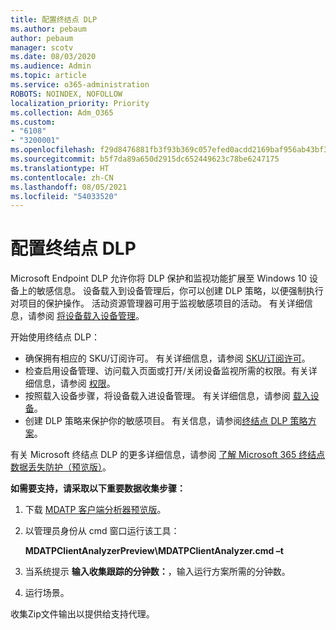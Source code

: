 ```yaml
---
title: 配置终结点 DLP
ms.author: pebaum
author: pebaum
manager: scotv
ms.date: 08/03/2020
ms.audience: Admin
ms.topic: article
ms.service: o365-administration
ROBOTS: NOINDEX, NOFOLLOW
localization_priority: Priority
ms.collection: Adm_O365
ms.custom:
- "6108"
- "3200001"
ms.openlocfilehash: f29d8476881fb3f93b369c057efed0acdd2169baf956ab43bf3c0ade527e9437
ms.sourcegitcommit: b5f7da89a650d2915dc652449623c78be6247175
ms.translationtype: HT
ms.contentlocale: zh-CN
ms.lasthandoff: 08/05/2021
ms.locfileid: "54033520"
---
```

# <a name="configure-endpoint-dlp"></a>配置终结点 DLP

Microsoft Endpoint DLP 允许你将 DLP 保护和监视功能扩展至 Windows 10 设备上的敏感信息。 设备载入到设备管理后，你可以创建 DLP 策略，以便强制执行对项目的保护操作。 活动资源管理器可用于监视敏感项目的活动。 有关详细信息，请参阅 [将设备载入设备管理](/microsoft-365/compliance/endpoint-dlp-getting-started#onboarding-devices-into-device-management)。  

开始使用终结点 DLP：

- 确保拥有相应的 SKU/订阅许可。 有关详细信息，请参阅 [SKU/订阅许可](/microsoft-365/compliance/endpoint-dlp-getting-started#skusubscriptions-licensing)。
- 检查启用设备管理、访问载入页面或打开/关闭设备监视所需的权限。有关详细信息，请参阅 [权限](/microsoft-365/compliance/endpoint-dlp-getting-started#permissions)。
- 按照载入设备步骤，将设备载入进设备管理。 有关详细信息，请参阅 [载入设备](/microsoft-365/compliance/endpoint-dlp-getting-started#onboarding-devices)。 
- 创建 DLP 策略来保护你的敏感项目。 有关信息，请参阅[终结点 DLP 策略方案](/microsoft-365/compliance/endpoint-dlp-using?view=o365-worldwide#endpoint-dlp-policy-scenarios)。

有关 Microsoft 终结点 DLP 的更多详细信息，请参阅 [了解 Microsoft 365 终结点数据丢失防护（预览版）](/microsoft-365/compliance/endpoint-dlp-learn-about)。

**如需要支持，请采取以下重要数据收集步骤：**

1. 下载 [MDATP 客户端分析器预览版](https://aka.ms/betamdatpanalyzer)。
1. 以管理员身份从 cmd 窗口运行该工具：

    **MDATPClientAnalyzerPreview\MDATPClientAnalyzer.cmd –t**

1. 当系统提示 **输入收集跟踪的分钟数：**，输入运行方案所需的分钟数。
1. 运行场景。

收集Zip文件输出以提供给支持代理。
